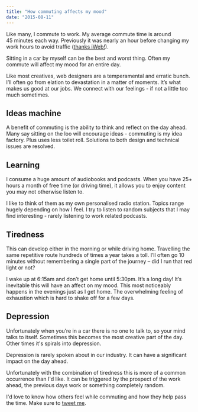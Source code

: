 ```yaml
---
title: "How commuting affects my mood"
date: "2015-08-11"
---
```


Like many, I commute to work. My average commute time is around 45 minutes each way. Previously it was nearly an hour before changing my work hours to avoid traffic ([thanks iWeb!](http://www.iweb.co.uk)).

Sitting in a car by myself can be the best and worst thing. Often my commute will affect my mood for an entire day.

Like most creatives, web designers are a temperamental and erratic bunch. I’ll often go from elation to devastation in a matter of moments. It’s what makes us good at our jobs. We connect with our feelings - if not a little too much sometimes.

## Ideas machine

A benefit of commuting is the ability to think and reflect on the day ahead. Many say sitting on the loo will encourage ideas - commuting is my idea factory. Plus uses less toilet roll. Solutions to both design and technical issues are resolved.

## Learning

I consume a huge amount of audiobooks and podcasts. When you have 25+ hours a month of free time (or driving time), it allows you to enjoy content you may not otherwise listen to.

I like to think of them as my own personalised radio station. Topics range hugely depending on how I feel. I try to listen to random subjects that I may find interesting - rarely listening to work related podcasts.

## Tiredness

This can develop either in the morning or while driving home. Travelling the same repetitive route hundreds of times a year takes a toll. I’ll often go 10 minutes without remembering a single part of the journey – did I run that red light or not?

I wake up at 6:15am and don’t get home until 5:30pm. It’s a long day! It’s inevitable this will have an affect on my mood. This most noticeably happens in the evenings just as I get home. The overwhelming feeling of exhaustion which is hard to shake off for a few days.

## Depression

Unfortunately when you’re in a car there is no one to talk to, so your mind talks to itself. Sometimes this becomes the most creative part of the day. Other times it's spirals into depression.

Depression is rarely spoken about in our industry. It can have a significant impact on the day ahead.

Unfortunately with the combination of tiredness this is more of a common occurrence than I'd like. It can be triggered by the prospect of the work ahead, the previous days work or something completely random.

I'd love to know how others feel while commuting and how they help pass the time. Make sure to [tweet me](http://www.twitter.com/daveredfern).
